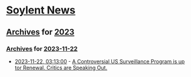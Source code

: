 # [Soylent News](../../../README.md)

## [Archives](../../index.md) for [2023](../index.md)

### [Archives](../../index.md) for [2023-11-22](index.md)

* [2023-11-22, 03:13:00](https://soylentnews.org/article.pl?sid=23/11/21/0249216&from=rss) - [A Controversial US Surveillance Program is up tor Renewal. Critics are Speaking Out.](https://soylentnews.org/article.pl?sid=23/11/21/0249216&from=rss)

